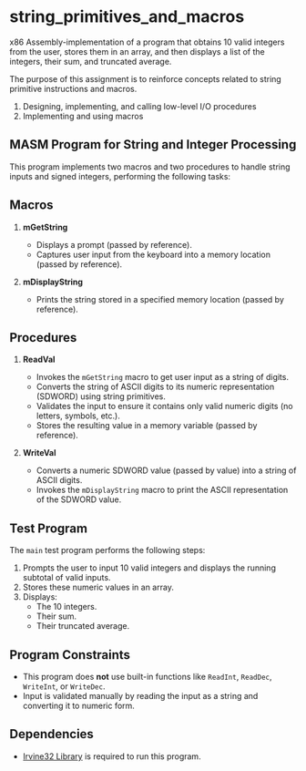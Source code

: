 # string_primitives_and_macros
x86 Assembly-implementation of a program that obtains 10 valid integers from the user, stores them in an array, and then displays a list of the integers, their sum, and truncated average. 

The purpose of this assignment is to reinforce concepts related to string primitive instructions and macros.
1. Designing, implementing, and calling low-level I/O procedures
2. Implementing and using macros

## MASM Program for String and Integer Processing
This program implements two macros and two procedures to handle string inputs and signed integers, performing the following tasks:

## Macros
1. **mGetString**
   - Displays a prompt (passed by reference).
   - Captures user input from the keyboard into a memory location (passed by reference).

2. **mDisplayString**
   - Prints the string stored in a specified memory location (passed by reference).

## Procedures
1. **ReadVal**
   - Invokes the `mGetString` macro to get user input as a string of digits.
   - Converts the string of ASCII digits to its numeric representation (SDWORD) using string primitives.
   - Validates the input to ensure it contains only valid numeric digits (no letters, symbols, etc.).
   - Stores the resulting value in a memory variable (passed by reference).

2. **WriteVal**
   - Converts a numeric SDWORD value (passed by value) into a string of ASCII digits.
   - Invokes the `mDisplayString` macro to print the ASCII representation of the SDWORD value.

## Test Program
The `main` test program performs the following steps:

1. Prompts the user to input 10 valid integers and displays the running subtotal of valid inputs.
2. Stores these numeric values in an array.
3. Displays:
   - The 10 integers.
   - Their sum.
   - Their truncated average.

## Program Constraints
- This program does **not** use built-in functions like `ReadInt`, `ReadDec`, `WriteInt`, or `WriteDec`.
- Input is validated manually by reading the input as a string and converting it to numeric form.

## Dependencies
- [Irvine32 Library](http://www.asmirvine.com) is required to run this program.
